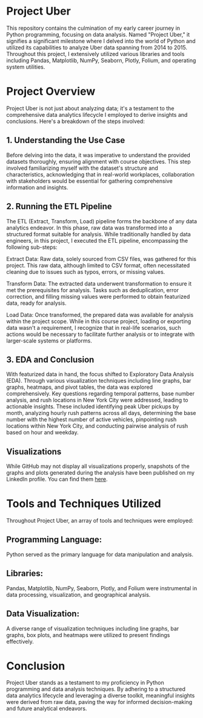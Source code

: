 # Project Uber
This repository contains the culmination of my early career journey in Python programming, focusing on data analysis. Named "Project Uber," it signifies a significant milestone where I delved into the world of Python and utilized its capabilities to analyze Uber data spanning from 2014 to 2015. Throughout this project, I extensively utilized various libraries and tools including Pandas, Matplotlib, NumPy, Seaborn, Plotly, Folium, and operating system utilities.

# Project Overview
Project Uber is not just about analyzing data; it's a testament to the comprehensive data analytics lifecycle I employed to derive insights and conclusions. Here's a breakdown of the steps involved:

## 1. Understanding the Use Case
Before delving into the data, it was imperative to understand the provided datasets thoroughly, ensuring alignment with course objectives. This step involved familiarizing myself with the dataset's structure and characteristics, acknowledging that in real-world workplaces, collaboration with stakeholders would be essential for gathering comprehensive information and insights.

## 2. Running the ETL Pipeline
The ETL (Extract, Transform, Load) pipeline forms the backbone of any data analytics endeavor. In this phase, raw data was transformed into a structured format suitable for analysis. While traditionally handled by data engineers, in this project, I executed the ETL pipeline, encompassing the following sub-steps:

Extract Data: Raw data, solely sourced from CSV files, was gathered for this project. This raw data, although limited to CSV format, often necessitated cleaning due to issues such as typos, errors, or missing values.

Transform Data: The extracted data underwent transformation to ensure it met the prerequisites for analysis. Tasks such as deduplication, error correction, and filling missing values were performed to obtain featurized data, ready for analysis.

Load Data: Once transformed, the prepared data was available for analysis within the project scope. While in this course project, loading or exporting data wasn't a requirement, I recognize that in real-life scenarios, such actions would be necessary to facilitate further analysis or to integrate with larger-scale systems or platforms.

## 3. EDA and Conclusion
With featurized data in hand, the focus shifted to Exploratory Data Analysis (EDA). Through various visualization techniques including line graphs, bar graphs, heatmaps, and pivot tables, the data was explored comprehensively. Key questions regarding temporal patterns, base number analysis, and rush locations in New York City were addressed, leading to actionable insights. These included identifying peak Uber pickups by month, analyzing hourly rush patterns across all days, determining the base number with the highest number of active vehicles, pinpointing rush locations within New York City, and conducting pairwise analysis of rush based on hour and weekday.

## Visualizations
While GitHub may not display all visualizations properly, snapshots of the graphs and plots generated during the analysis have been published on my LinkedIn profile. You can find them [here]([https://www.linkedin.com/in/sidra-hashmi-00a78616b/](https://www.linkedin.com/feed/update/urn:li:activity:7162356370384564224/)).

# Tools and Techniques Utilized
Throughout Project Uber, an array of tools and techniques were employed:

## Programming Language: 
Python served as the primary language for data manipulation and analysis.
## Libraries: 
Pandas, Matplotlib, NumPy, Seaborn, Plotly, and Folium were instrumental in data processing, visualization, and geographical analysis.
## Data Visualization: 
A diverse range of visualization techniques including line graphs, bar graphs, box plots, and heatmaps were utilized to present findings effectively.

# Conclusion
Project Uber stands as a testament to my proficiency in Python programming and data analysis techniques. By adhering to a structured data analytics lifecycle and leveraging a diverse toolkit, meaningful insights were derived from raw data, paving the way for informed decision-making and future analytical endeavors.
